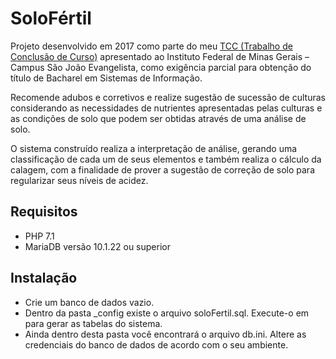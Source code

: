 # SoloFértil

Projeto desenvolvido em 2017 como parte do meu [TCC (Trabalho de Conclusão de Curso)](https://www.sje.ifmg.edu.br/portal/images/artigos/biblioteca/TCCs/Sistemas_de_informacao/2017/KENIA_ALVES_PEREIRA_ARAUJO_ROCHELE_EDENIS_MIRANDA.pdf) apresentado ao Instituto Federal de Minas Gerais – Campus São João Evangelista, como exigência parcial para obtenção do título de Bacharel em Sistemas de Informação.

Recomende adubos e corretivos e realize sugestão de sucessão de culturas considerando as necessidades de nutrientes apresentadas pelas culturas e as condições de solo que podem ser obtidas através de uma análise de solo.

O sistema construído realiza a interpretação de análise, gerando uma classificação de cada um de seus elementos e também realiza o cálculo da calagem, com a finalidade de prover a sugestão de correção de solo para regularizar seus níveis de acidez.

## Requisitos

- PHP 7.1
- MariaDB versão 10.1.22 ou superior

## Instalação

- Crie um banco de dados vazio.
- Dentro da pasta _config existe o arquivo soloFertil.sql. Execute-o em para gerar as tabelas do sistema.
- Ainda dentro desta pasta você encontrará o arquivo db.ini. Altere as credenciais do banco de dados de acordo com o seu ambiente.
